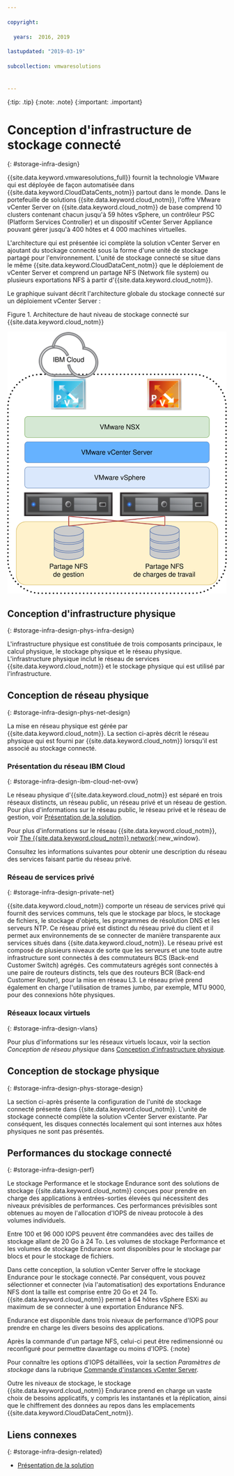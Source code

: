 ```yaml
---

copyright:

  years:  2016, 2019

lastupdated: "2019-03-19"

subcollection: vmwaresolutions


---
```


{:tip: .tip}
{:note: .note}
{:important: .important}

# Conception d'infrastructure de stockage connecté
{: #storage-infra-design}

{{site.data.keyword.vmwaresolutions_full}} fournit la technologie VMware qui est déployée de façon automatisée dans {{site.data.keyword.CloudDataCents_notm}} partout dans le monde. Dans le portefeuille de solutions {{site.data.keyword.cloud_notm}}, l'offre VMware vCenter Server on {{site.data.keyword.cloud_notm}} de base comprend 10 clusters contenant chacun jusqu'à 59 hôtes vSphere, un contrôleur PSC (Platform Services Controller) et un dispositif vCenter Server Appliance pouvant gérer jusqu'à 400 hôtes et 4 000 machines virtuelles.

L'architecture qui est présentée ici complète la solution vCenter Server en ajoutant du stockage connecté sous la forme d'une unité de stockage partagé pour l'environnement. L'unité de stockage connecté se situe dans le même {{site.data.keyword.CloudDataCent_notm}} que le déploiement de vCenter Server et comprend un partage NFS (Network file system) ou plusieurs exportations NFS à partir d'{{site.data.keyword.cloud_notm}}.

Le graphique suivant décrit l'architecture globale du stockage connecté sur un déploiement vCenter Server :

Figure 1. Architecture de haut niveau de stockage connecté sur {{site.data.keyword.cloud_notm}}

![Architecture de stockage connecté](../solution/vcsv4radiagrams-ra-nfs-shares.svg "Architecture de haut niveau de stockage connecté sur IBM Cloud")

## Conception d'infrastructure physique
{: #storage-infra-design-phys-infra-design}

L'infrastructure physique est constituée de trois composants principaux, le calcul physique, le stockage physique et le réseau physique. L'infrastructure physique inclut le réseau de services {{site.data.keyword.cloud_notm}} et le stockage physique qui est utilisé par l'infrastructure.

## Conception de réseau physique
{: #storage-infra-design-phys-net-design}

La mise en réseau physique est gérée par {{site.data.keyword.cloud_notm}}. La section ci-après décrit le réseau physique qui est fourni par {{site.data.keyword.cloud_notm}} lorsqu'il est associé au stockage connecté.

### Présentation du réseau IBM Cloud
{: #storage-infra-design-ibm-cloud-net-ovw}

Le réseau physique d'{{site.data.keyword.cloud_notm}} est séparé en trois réseaux distincts, un réseau public, un réseau privé et un réseau de gestion. Pour plus d'informations sur le réseau public, le réseau privé et le réseau de gestion, voir [Présentation de la solution](/docs/services/vmwaresolutions/archiref/solution?topic=vmware-solutions-solution_overview).

Pour plus d'informations sur le réseau {{site.data.keyword.cloud_notm}}, voir [The {{site.data.keyword.cloud_notm}} network](https://www.ibm.com/cloud-computing/bluemix/our-network){:new_window}.

Consultez les informations suivantes pour obtenir une description du réseau des services faisant partie du réseau privé.

### Réseau de services privé
{: #storage-infra-design-private-net}

{{site.data.keyword.cloud_notm}} comporte un réseau de services privé qui fournit des services communs, tels que le stockage par blocs, le stockage de fichiers, le stockage d'objets, les programmes de résolution DNS et les serveurs NTP. Ce réseau privé est distinct du réseau privé du client et il permet aux environnements de se connecter de manière transparente aux services situés dans {{site.data.keyword.cloud_notm}}. Le réseau privé est composé de plusieurs niveaux de sorte que les serveurs et une toute autre infrastructure sont connectés à des commutateurs BCS (Back-end Customer Switch) agrégés. Ces commutateurs agrégés sont connectés à une paire de routeurs distincts, tels que des routeurs BCR (Back-end Customer Router), pour la mise en réseau L3. Le réseau privé prend également en charge l'utilisation de trames jumbo, par exemple, MTU 9000, pour des connexions hôte physiques.

### Réseaux locaux virtuels
{: #storage-infra-design-vlans}

Pour plus d'informations sur les réseaux virtuels locaux, voir la section _Conception de réseau physique_ dans [Conception d'infrastructure physique](/docs/services/vmwaresolutions/archiref/solution?topic=vmware-solutions-design_physicalinfrastructure).

## Conception de stockage physique
{: #storage-infra-design-phys-storage-design}

La section ci-après présente la configuration de l'unité de stockage connecté présente dans {{site.data.keyword.cloud_notm}}. L'unité de stockage connecté complète la solution vCenter Server existante. Par conséquent, les disques connectés localement qui sont internes aux hôtes physiques ne sont pas présentés.

## Performances du stockage connecté
{: #storage-infra-design-perf}

Le stockage Performance et le stockage Endurance sont des solutions de stockage {{site.data.keyword.cloud_notm}} conçues pour prendre en charge des applications à entrées-sorties élevées qui nécessitent des niveaux prévisibles de performances. Ces performances prévisibles sont obtenues au moyen de l'allocation d'IOPS de niveau protocole à des volumes individuels.

Entre 100 et 96 000 IOPS peuvent être commandées avec des tailles de stockage allant de 20 Go à 24 To. Les volumes de stockage Performance et les volumes de stockage Endurance sont disponibles pour le stockage par blocs et pour le stockage de fichiers.

Dans cette conception, la solution vCenter Server offre le stockage Endurance pour le stockage connecté. Par conséquent, vous pouvez sélectionner et connecter (via l'automatisation) des exportations Endurance NFS dont la taille est comprise entre 20 Go et 24 To. {{site.data.keyword.cloud_notm}} permet à 64 hôtes vSphere ESXi au maximum de se connecter à une exportation Endurance NFS.

Endurance est disponible dans trois niveaux de performance d'IOPS pour prendre en charge les divers besoins des applications.

Après la commande d'un partage NFS, celui-ci peut être redimensionné ou reconfiguré pour permettre davantage ou moins d'IOPS.
{:note}

Pour connaître les options d'IOPS détaillées, voir la section _Paramètres de stockage_ dans la rubrique [Commande d'instances vCenter Server](/docs/services/vmwaresolutions/vcenter?topic=vmware-solutions-vc_orderinginstance).

Outre les niveaux de stockage, le stockage {{site.data.keyword.cloud_notm}} Endurance prend en charge un vaste choix de besoins applicatifs, y compris les instantanés et la réplication, ainsi que le chiffrement des données au repos dans les emplacements {{site.data.keyword.CloudDataCent_notm}}.

## Liens connexes
{: #storage-infra-design-related}

* [Présentation de la solution](/docs/services/vmwaresolutions/archiref/solution?topic=vmware-solutions-solution_overview)
